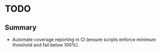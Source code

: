 # TODO

## Summary
- Automate coverage reporting in CI (ensure scripts enforce minimum threshold and fail below 100%).
